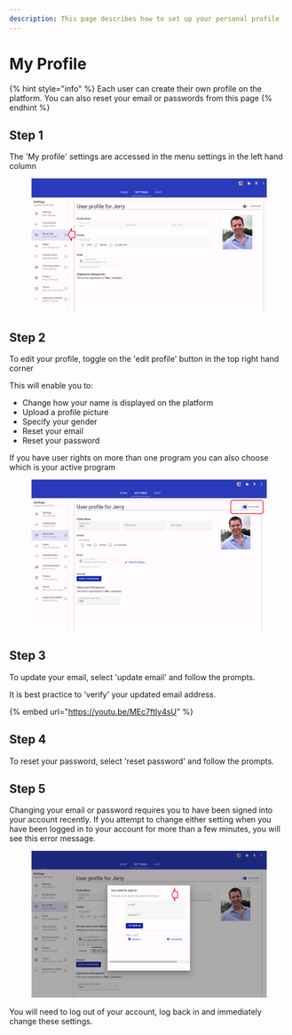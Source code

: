 ```yaml
---
description: This page describes how to set up your personal profile
---
```


# My Profile

{% hint style="info" %}
Each user can create their own profile on the platform.  You can also reset your email or passwords from this page
{% endhint %}

## Step 1

The 'My profile' settings are accessed in the menu settings in the left hand column

<figure><img src="../../.gitbook/assets/image (4).png" alt=""><figcaption></figcaption></figure>

## Step 2

To edit your profile, toggle on the 'edit profile' button in the top right hand corner

This will enable you to:

* Change how your name is displayed on the platform
* Upload a profile picture
* Specify your gender
* Reset your email&#x20;
* Reset your password

If you have user rights on more than one program you can also choose which is your active program

<figure><img src="../../.gitbook/assets/image (1).png" alt=""><figcaption></figcaption></figure>

## Step 3

To update your email, select 'update email' and follow the prompts. &#x20;

It is best practice to 'verify' your updated email address.

{% embed url="https://youtu.be/MEc7ftIy4sU" %}

## Step 4

To reset your password, select 'reset password' and follow the prompts.

## Step 5

Changing your email or password requires you to have been signed into your account recently.  If you attempt to change either setting when you have been logged in to your account for more than a few minutes, you will see this error message.

&#x20;

<figure><img src="../../.gitbook/assets/image.png" alt=""><figcaption></figcaption></figure>

You will need to log out of your account, log back in and immediately change these settings.
